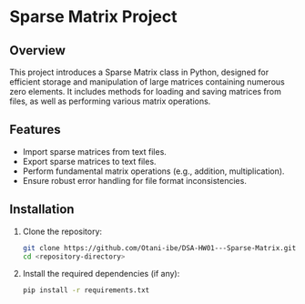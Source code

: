 # Sparse Matrix Project

## Overview

This project introduces a Sparse Matrix class in Python, designed for efficient storage and manipulation of large matrices containing numerous zero elements. It includes methods for loading and saving matrices from files, as well as performing various matrix operations.

## Features

- Import sparse matrices from text files.  
- Export sparse matrices to text files.  
- Perform fundamental matrix operations (e.g., addition, multiplication).  
- Ensure robust error handling for file format inconsistencies.

## Installation

1. Clone the repository:
   ```bash
   git clone https://github.com/Otani-ibe/DSA-HW01---Sparse-Matrix.git
   cd <repository-directory>
   ```

2. Install the required dependencies (if any):
   ```bash
   pip install -r requirements.txt
   ```


